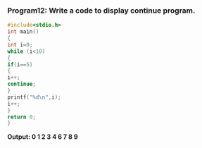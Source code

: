 ### Program12: Write a code to display continue program.
```c
#include<stdio.h>
int main()
{
int i=0;
while (i<10)
{
if(i==5)
{
i++;
continue;
}
printf("%d\n",i);
i++;
}
return 0;
}
```
**Output: 0
1
2
3
4
6
7
8
9**
